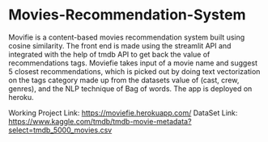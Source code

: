 # Movies-Recommendation-System

Movifie is a content-based movies recommendation system built using cosine similarity. The front end is made using the streamlit API and integrated with the help of tmdb API to get back the value of recommendations tags. 
Moviefie takes input of a movie name and suggest 5 closest recommendations, which is picked out by doing text vectorization on the tags category made up from the datasets value of (cast, crew, genres), and the NLP technique of Bag of words.
The app is deployed on heroku.

Working Project Link: https://moviefie.herokuapp.com/
DataSet Link: https://www.kaggle.com/tmdb/tmdb-movie-metadata?select=tmdb_5000_movies.csv
